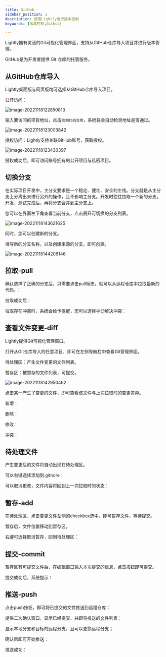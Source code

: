 ```yaml
---
title: GitHub
sidebar_position: 1
description: 使用Lightly进行版本控制
keywords: [版本控制,Github]

---
```


<head>
  <title>Github - Lightly官方文档</title>
</head>
<head>
  <title>Gitee - Lightly官方文档</title>
</head>

Lightly拥有灵活的Git可视化管理界面，支持从GitHub仓库导入项目并进行版本管理。

GitHub是为开发者提供 Git 仓库的托管服务。



## 从GitHub仓库导入

Lightly桌面版与网页版均可选择从GitHub仓库导入项目。

公开访问：

![image-20221118122850813](https://static01.teamcode.com/docs/202211181419273.png)

输入要访问的项目地址，点击`检测代码仓库`，系统将会自动检测地址是否通过。

![image-20221118123003842](https://static01.teamcode.com/docs/202211181419295.png)

授权访问：Lightly支持关联GitHub账号，获取授权。

![image-20221118123430397](https://static01.teamcode.com/docs/202211181424815.png)

授权成功后，即可访问账号拥有的公开项目与私密项目。



## 切换分支

在实际项目开发中，主分支要求是一个稳定、健壮、安全的主线。分支就是从主分支上分离出来进行另外的操作，且不影响主分支。开发时往往拉取一个新的分支，开发、测试完成后，再将分支合并到主分支上。

您可以在界面左下角查看当前分支，点击展开可切换的分支列表。

![image-20221118143621625](C:/Users/86134/AppData/Roaming/Typora/typora-user-images/image-20221118143621625.png)

同时，您可以创建新的分支。

填写新的分支名称，以及创建来源的分支，即可创建。

![image-20221118144206146](https://static01.teamcode.com/docs/202211181442476.png)



## 拉取-pull

确认选择了正确的分支后，只需要点击pull标志，就可以从远程仓库中拉取最新的代码，：



拉取成功后：



拉取存在冲突时，系统会给予提醒，您可以选择手动解决冲突：





## 查看文件变更-diff

Lightly提供Git可视化管理窗口。

打开从Git仓库导入的任意项目，即可在左侧导航栏中查看Git管理界面。

待处理区：产生文件变更的文件列表。

暂存区：被暂存的文件列表，可提交。

![image-20221118142950462](https://static01.teamcode.com/docs/202211181429901.png)

点击某一产生了变更的文件，即可查看该文件与上次拉取时的变更差异。

新增：



删除：



修改：



冲突：





## 待处理文件

产生变更后的文件将自动出现在待处理区。

可以右键选择添加到.gitnore：



可以取消更改，文件内容将回到上一次拉取时的状态：







## 暂存-add

在待处理区，点击变更文件左侧的checkbox选中，即可暂存文件，等待提交。



暂存后，文件位置移动到暂存区。



右键可选择取消暂存，回到待处理区：



## 提交-commit

暂存区有可提交文件后，在编辑窗口输入本次提交的信息，点击按钮即可提交。



提交成功后，系统提示：



## 推送-push

点击push按钮，即可将已提交的文件推送到远程仓库：

提供二次确认窗口，显示已经提交、并即将推送的文件列表：

显示本地分支和目标的远程分支，且可以更换远程分支；



确认后即可开始推送：



推送成功：

